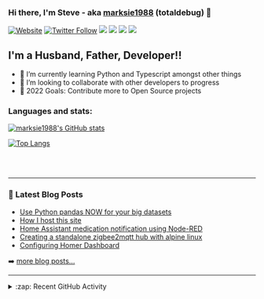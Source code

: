 ### Hi there, I'm Steve - aka [marksie1988][website] (totaldebug) 👋

[![Website](https://img.shields.io/website?label=totaldebug.uk&style=for-the-badge&url=https%3A%2F%2Ftotaldebug.uk)](https://totaldebug.uk)
[![Twitter Follow](https://img.shields.io/twitter/follow/marksie1988?color=1DA1F2&logo=twitter&style=for-the-badge)](https://twitter.com/intent/follow?original_referer=https%3A%2F%2Fgithub.com%marksie1988&screen_name=marksie1988)
[![](https://img.shields.io/badge/-@marksie1988-%23181717?style=for-the-badge&logo=github)](https://github.com/marksie1988)
[![](https://img.shields.io/badge/-@totaldebug-%23181717?style=for-the-badge&logo=github)](https://github.com/totaldebug)
[![](https://img.shields.io/badge/-@totaldebug-%23FF0000?style=for-the-badge&logo=youtube)][youtube]
[![](https://img.shields.io/badge/-@totaldebug-%230077B5?style=for-the-badge&logo=linkedin)][linkedin]

## I'm a Husband, Father, Developer!!

- 🌱 I’m currently learning Python and Typescript amongst other things
- 👯 I’m looking to collaborate with other developers to progress
- 🥅 2022 Goals: Contribute more to Open Source projects

### Languages and stats:

[![marksie1988's GitHub stats](https://github-readme-stats.vercel.app/api?username=marksie1988&show_icons=true&layout=compact&theme=dark)](https://github.com/marksie1988)

[![Top Langs](https://github-readme-stats.vercel.app/api/top-langs/?username=marksie1988&layout=compact&theme=dark)](https://github.com/marksie1988)

<br />
<br />

---

### 📕 Latest Blog Posts

<!-- BLOG-POST-LIST:START -->
- [Use Python pandas NOW for your big datasets](https://totaldebug.uk/posts/use-python-pandas-now/)
- [How I host this site](https://totaldebug.uk/posts/how-i-host-this-site/)
- [Home Assistant medication notification using Node-RED](https://totaldebug.uk/posts/home-assistant-medication-notification-node-red/)
- [Creating a standalone zigbee2mqtt hub with alpine linux](https://totaldebug.uk/posts/creating-standalone-zigbee2mqtt-hub-with-alpine-linux/)
- [Configuring Homer Dashboard](https://totaldebug.uk/posts/configuring-homer-dashboard/)
<!-- BLOG-POST-LIST:END -->

➡️ [more blog posts...](https://totaldebug.uk/blog/)

---

<details>
  <summary>:zap: Recent GitHub Activity</summary>

<!--START_SECTION:activity-->
1. 🎉 Merged PR [#131](https://github.com/totaldebug/pyarr/pull/131) in [totaldebug/pyarr](https://github.com/totaldebug/pyarr)
2. ❗️ Closed issue [#130](https://github.com/totaldebug/pyarr/issues/130) in [totaldebug/pyarr](https://github.com/totaldebug/pyarr)
3. 💪 Opened PR [#131](https://github.com/totaldebug/pyarr/pull/131) in [totaldebug/pyarr](https://github.com/totaldebug/pyarr)
4. 🗣 Commented on [#130](https://github.com/totaldebug/pyarr/issues/130) in [totaldebug/pyarr](https://github.com/totaldebug/pyarr)
5. ❗️ Opened issue [#130](https://github.com/totaldebug/pyarr/issues/130) in [totaldebug/pyarr](https://github.com/totaldebug/pyarr)
<!--END_SECTION:activity-->

</details>

[website]: https://totaldebug.uk
[twitter]: https://twitter.com/marksie1988
[youtube]: https://www.youtube.com/channel/UCEvfqr8PBoLTc6FiitXrWCQ
[linkedin]: https://linkedin.com/in/marksie1988

